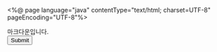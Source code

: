 <%@ page language="java" contentType="text/html; charset=UTF-8" pageEncoding="UTF-8"%>
<!DOCTYPE html>
<html>
<head>
<meta charset="UTF-8">
마크다운입니다.
</head>
<body>

<form action="https://naver.com">
<input type="submit">
</form>

</body>
</html>
